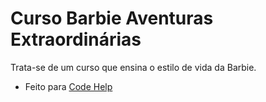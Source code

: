 # Curso Barbie Aventuras Extraordinárias

Trata-se de um curso que ensina o estilo de vida da Barbie.

- Feito para [Code Help](https://discord.gg/codehelp)
